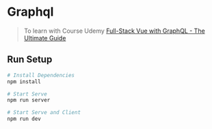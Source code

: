 # Graphql

> To learn with Course Udemy [Full-Stack Vue with GraphQL - The Ultimate Guide](https://www.udemy.com/share/100tUCA0occFdaTXo=/)

## Run Setup

``` bash
# Install Dependencies
npm install

# Start Serve
npm run server

# Start Serve and Client
npm run dev
```
